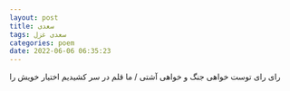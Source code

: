 ```yaml
---
layout: post
title: سعدی
tags: سعدی غزل
categories: poem
date: 2022-06-06 06:35:23
---
```


رای رای توست خواهی جنگ و خواهی آشتی / ما قلم در سر کشیدیم اختیار خویش را
